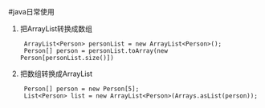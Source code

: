 #java日常使用
1. 把ArrayList转换成数组
	
		ArrayList<Person> personList = new ArrayList<Person>();
		Person[] person = personList.toArray(new Person[personList.size()])
	
2. 把数组转换成ArrayList
	
		Person[] person = new Person[5];
		List<Person> list = new ArrayList<Person>(Arrays.asList(person));